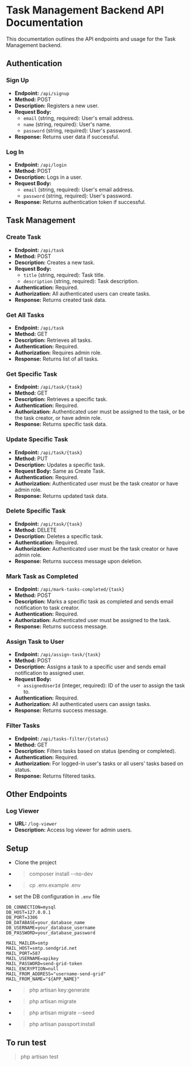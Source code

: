 # Task Management Backend API Documentation

This documentation outlines the API endpoints and usage for the Task Management backend.

## Authentication

### Sign Up

- **Endpoint:** `/api/signup`
- **Method:** POST
- **Description:** Registers a new user.
- **Request Body:**
  - `email` (string, required): User's email address.
  - `name` (string, required): User's name.
  - `password` (string, required): User's password.
- **Response:** Returns user data if successful.

### Log In

- **Endpoint:** `/api/login`
- **Method:** POST
- **Description:** Logs in a user.
- **Request Body:**
  - `email` (string, required): User's email address.
  - `password` (string, required): User's password.
- **Response:** Returns authentication token if successful.

## Task Management

### Create Task

- **Endpoint:** `/api/task`
- **Method:** POST
- **Description:** Creates a new task.
- **Request Body:**
  - `title` (string, required): Task title.
  - `description` (string, required): Task description.
- **Authentication:** Required.
- **Authorization:** All authenticated users can create tasks.
- **Response:** Returns created task data.

### Get All Tasks

- **Endpoint:** `/api/task`
- **Method:** GET
- **Description:** Retrieves all tasks.
- **Authentication:** Required.
- **Authorization:** Requires admin role.
- **Response:** Returns list of all tasks.

### Get Specific Task

- **Endpoint:** `/api/task/{task}`
- **Method:** GET
- **Description:** Retrieves a specific task.
- **Authentication:** Required.
- **Authorization:** Authenticated user must be assigned to the task, or be the task creator, or have admin role.
- **Response:** Returns specific task data.

### Update Specific Task

- **Endpoint:** `/api/task/{task}`
- **Method:** PUT
- **Description:** Updates a specific task.
- **Request Body:** Same as Create Task.
- **Authentication:** Required.
- **Authorization:** Authenticated user must be the task creator or have admin role.
- **Response:** Returns updated task data.

### Delete Specific Task

- **Endpoint:** `/api/task/{task}`
- **Method:** DELETE
- **Description:** Deletes a specific task.
- **Authentication:** Required.
- **Authorization:** Authenticated user must be the task creator or have admin role.
- **Response:** Returns success message upon deletion.

### Mark Task as Completed

- **Endpoint:** `/api/mark-tasks-completed/{task}`
- **Method:** POST
- **Description:** Marks a specific task as completed and sends email notification to task creator.
- **Authentication:** Required.
- **Authorization:** Authenticated user must be assigned to the task.
- **Response:** Returns success message.

### Assign Task to User

- **Endpoint:** `/api/assign-task/{task}`
- **Method:** POST
- **Description:** Assigns a task to a specific user and sends email notification to assigned user.
- **Request Body:**
  - `assignedUserId` (integer, required): ID of the user to assign the task to.
- **Authentication:** Required.
- **Authorization:** All authenticated users can assign tasks.
- **Response:** Returns success message.

### Filter Tasks

- **Endpoint:** `/api/tasks-filter/{status}`
- **Method:** GET
- **Description:** Filters tasks based on status (pending or completed).
- **Authentication:** Required.
- **Authorization:** For logged-in user's tasks or all users' tasks based on status.
- **Response:** Returns filtered tasks.

## Other Endpoints

### Log Viewer

- **URL:** `/log-viewer`
- **Description:** Access log viewer for admin users.

## Setup

- Clone the project 
- > composer install --no-dev
- > cp .env.example .env
-  set the DB configuration in `.env` file
```
DB_CONNECTION=mysql
DB_HOST=127.0.0.1
DB_PORT=3306
DB_DATABASE=your_database_name
DB_USERNAME=your_database_username
DB_PASSWORD=your_database_password

MAIL_MAILER=smtp
MAIL_HOST=smtp.sendgrid.net
MAIL_PORT=587
MAIL_USERNAME=apikey
MAIL_PASSWORD=send-grid-token
MAIL_ENCRYPTION=null
MAIL_FROM_ADDRESS="username-send-grid"
MAIL_FROM_NAME="${APP_NAME}"
```
- > php artisan key:generate
- > php artisan migrate
- >  php artisan migrate --seed
- > php artisan passport:install

## To run test 
> php artisan test

